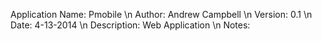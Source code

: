 Application Name:	Pmobile \n
Author:				Andrew Campbell \n
Version:			0.1 \n
Date:				4-13-2014 \n
Description:		Web Application \n
Notes:				